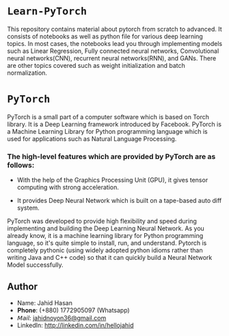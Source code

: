 # `Learn-PyTorch`

This repository contains material about pytorch from scratch to advanced. It consists of notebooks as well as python file for various deep learning topics. In most cases, the notebooks lead you through implementing models such as Linear Regression, Fully connected neural networks, Convolutional neural networks(CNN), recurrent neural networks(RNN), and GANs. There are other topics covered such as weight initialization and batch normalization.



# `PyTorch`
PyTorch is a small part of a computer software which is based on Torch library. It is a Deep Learning framework introduced by Facebook. PyTorch is a Machine Learning Library for Python programming language which is used for applications such as Natural Language Processing.

### The high-level features which are provided by PyTorch are as follows:

+ With the help of the Graphics Processing Unit (GPU), it gives tensor computing with strong acceleration.
- It provides Deep Neural Network which is built on a tape-based auto diff system.

PyTorch was developed to provide high flexibility and speed during implementing and building the Deep Learning Neural Network. As you already know, it is a machine learning library for Python programming language, so it's quite simple to install, run, and understand. Pytorch is completely pythonic (using widely adopted python idioms rather than writing Java and C++ code) so that it can quickly build a Neural Network Model successfully.




## Author
+ Name: Jahid Hasan
+ 𝐏𝐡𝐨𝐧𝐞:   (+880) 1772905097 (Whatsapp)
+ 𝘔𝘢𝘪𝘭:     jahidnoyon36@gmail.com
+ LinkedIn: http://linkedin.com/in/hellojahid

